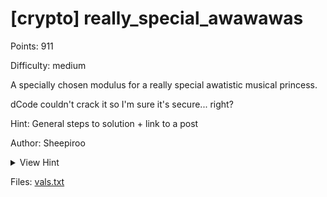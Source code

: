 # [crypto] really_special_awawawas

Points: 911

Difficulty: medium

A specially chosen modulus for a really special awatistic musical princess.

dCode couldn't crack it so I'm sure it's secure... right?

Hint: General steps to solution + link to a post

Author: Sheepiroo

<details>
<summary>View Hint</summary>

- **Find the Carmichael function/Euler totient manually**
- Find the private exponent d
- Decrypt the message in the same way as standard RSA

https://crypto.stackexchange.com/questions/74891/decrypting-multi-prime-rsa-with-e-n-and-factors-of-n-given

</details>

<style>
details summary { 
    cursor: pointer;
}
</style>

Files: [vals.txt](./vals.txt)

##
